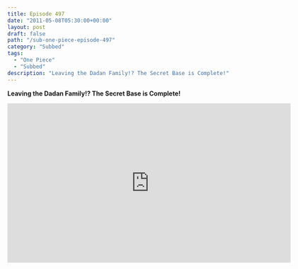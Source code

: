 ```yaml
---
title: Episode 497
date: "2011-05-08T05:30:00+00:00"
layout: post
draft: false
path: "/sub-one-piece-episode-497"
category: "Subbed"
tags:
  - "One Piece"
  - "Subbed"
description: "Leaving the Dadan Family!? The Secret Base is Complete!"
---
```


**Leaving the Dadan Family!? The Secret Base is Complete!**

<iframe width="640" height="360" src="https://www.rapidvideo.com/e/G6FRPF0BIB" frameborder="0" marginwidth=0 marginheight=0 scrolling=no allowfullscreen></iframe>

